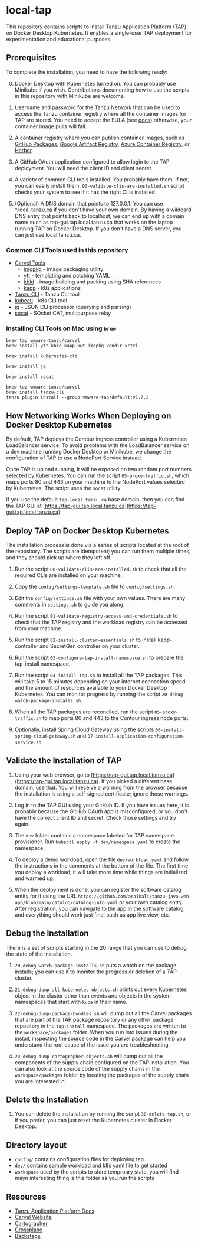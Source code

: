 # local-tap
This repository contains scripts to install Tanzu Application Platform (TAP) on 
Docker Desktop Kubernetes. It enables a single-user TAP deployment for experimentation 
and educational purposes. 

## Prerequisites

To complete the installation, you need to have the following ready:

0. Docker Desktop with Kubernetes turned on. You can probably use Minikube 
   if you wish. Contributions documenting how to use the scripts 
   in this repository with Minikube are welcome.

1. Username and password for the Tanzu Network that can be used to access the Tanzu 
   container registry where all the container images for TAP are stored. You need 
   to accept the EULA (see [docs](https://docs.vmware.com/en/VMware-Tanzu-Application-Platform/1.7/tap/install-tanzu-cli.html))
   otherwise, your container image pulls will fail.

2. A container registry where you can publish container images, such as 
   [GitHub Packages](ghcr.io), [Google Artifact Registry](https://cloud.google.com/artifact-registry),
   [Azure Container Registry](https://azure.microsoft.com/en-us/products/container-registry), 
   or [Harbor](https://goharbor.io/).

3. A GitHub OAuth application configured to allow login to the TAP deployment.
   You will need the client ID and client secret.

4. A variety of common CLI tools installed. You probably have them. If not, you can 
   easily install them. `00-validate-clis-are-installed.sh` script checks your 
   system to see if it has the right CLIs installed.

5. (Optional) A DNS domain that points to 127.0.0.1. You can use *.local.tanzu.ca 
   if you don't have your own domain. By having a wildcard DNS entry that points back 
   to localhost, we can end up with a domain name such as tap-gui.tap.local.tanzu.ca 
   that works on the laptop running TAP on Docker Desktop. If you don't have 
   a DNS server, you can just use local.tanzu.ca.

### Common CLI Tools used in this repository

* [Carvel Tools](https://carvel.dev)
  * [imgpkg](https://carvel.dev/imgpkg/docs/latest) - image packaging utility
  * [ytt](https://carvel.dev/ytt/docs/latest) - templating and patching YAML
  * [kbld](https://carvel.dev/kbld/docs/latest) - image building and packing using SHA references
  * [kapp](https://carvel.dev/kapp/docs/latest) - k8s applications
* [Tanzu CLI](https://docs.vmware.com/en/VMware-Tanzu-Application-Platform/1.7/tap/install-tanzu-cli.html) - Tanzu CLI tool
* [kubectl](https://kubernetes.io/docs/reference/kubectl/) - k8s CLI tool
* [jq](https://jqlang.github.io/jq/) - JSON CLI processor (querying and parsing)
* [socat](https://linux.die.net/man/1/socat) - SOcket CAT, multipurpose relay

### Installing CLI Tools on Mac using `brew`

```shell
brew tap vmware-tanzu/carvel
brew install ytt kbld kapp kwt imgpkg vendir kctrl
```

```shell
brew install kubernetes-cli
```

```shell
brew install jq
```

```shell
brew install socat
```

```shell
brew tap vmware-tanzu/carvel
brew install tanzu-cli
tanzu plugin install --group vmware-tap/default:v1.7.2
```

## How Networking Works When Deploying on Docker Desktop Kubernetes

By default, TAP deploys the Contour ingress controller using a Kubernetes LoadBalancer service.
To avoid problems with the LoadBalancer service on a dev machine running Docker Desktop or Minikube, 
we change the configuration of TAP to use a NodePort Service instead.

Once TAP is up and running, it will be exposed on two random port numbers selected by 
Kubernetes. You can run the script `05-proxy-traffic.sh`, which maps ports 80 and 443 
on your machine to the NodePort values selected by Kubernetes. The script uses 
the `socat` utility.

If you use the default `tap.local.tanzu.ca` base domain, then you can find the TAP GUI 
at [https://tap-gui.tap.local.tanzu.ca](https://tap-gui.tap.local.tanzu.ca).

## Deploy TAP on Docker Desktop Kubernetes

The installation process is done via a series of scripts located at the root of 
the repository. The scripts are idempotent; you can run them multiple times, and they 
should pick up where they left off.

1. Run the script `00-validate-clis-are-installed.sh` to check that all 
   the required CLIs are installed on your machine.

2. Copy the `config/settings-template.sh` file to `config/settings.sh`.

3. Edit the `config/settings.sh` file with your own values. There are many 
   comments in `settings.sh` to guide you along.

4. Run the script `01-validate-registry-access-and-credentials.sh` to check 
   that the TAP registry and the workload registry can be accessed from your machine.

5. Run the script `02-install-cluster-essentials.sh` to install kapp-controller 
   and SecretGen controller on your cluster.

6. Run the script `03-configure-tap-install-namespace.sh` to prepare the tap-install namespace.

7. Run the script `04-install-tap.sh` to install all the TAP packages. This will take 
   5 to 15 minutes depending on your internet connection speed and the amount of resources 
   available to your Docker Desktop Kubernetes. You can monitor progress by running the script 
   `20-debug-watch-package-installs.sh`.

8. When all the TAP packages are reconciled, run the script `05-proxy-traffic.sh` to 
   map ports 80 and 443 to the Contour ingress node ports.

9. Optionally, install Spring Cloud Gateway using the scripts `06-install-spring-cloud-gateway.sh` and 
   `07-install-application-configuration-service.sh`.

## Validate the Installation of TAP

1. Using your web browser, go to [https://tap-gui.tap.local.tanzu.ca](https://tap-gui.tap.local.tanzu.ca).
   If you picked a different base domain, use that. You will receive a warning from the browser because the 
   installation is using a self-signed certificate; ignore those warnings.

2. Log in to the TAP GUI using your GitHub ID. If you have issues here, it is probably because the 
   GitHub OAuth app is misconfigured, or you don't have the correct client ID and secret. Check those 
   settings and try again.

3. The `dev` folder contains a namespace labeled for TAP namespace provisioner. Run 
   `kubectl apply -f dev/namespace.yaml` to create the namespace.

4. To deploy a demo workload, open the file `dev/workload.yaml` and follow the instructions in the comments 
   at the bottom of the file. The first time you deploy a workload, it will take more time while things 
   are initialized and warmed up.

5. When the deployment is done, you can register the software catalog entity for it using the URL 
   `https://github.com/asaikali/tanzu-java-web-app/blob/main/catalog/catalog-info.yaml` or your own 
   catalog entry. After registration, you can navigate to the app in the software catalog, and everything 
   should work just fine, such as app live view, etc.

## Debug the Installation

There is a set of scripts starting in the 20 range that you can use to debug the state of the 
installation.

1. `20-debug-watch-package-installs.sh` puts a watch on the package installs; you can use it to monitor 
   the progress or deletion of a TAP cluster.

2. `21-debug-dump-all-kubernetes-objects.sh` prints out every Kubernetes object in the cluster other than 
   events and objects in the system namespaces that start with `kube` in their name.

3. `22-debug-dump-package-bundles.sh` will dump out all the Carvel packages that are part of the TAP 
   package repository or any other package repository in the `tap-install` namespace. The packages are 
   written to the `workspace/packages` folder. When you run into issues during the install, inspecting the 
   source code in the Carvel package can help you understand the root cause of the issue you are 
   troubleshooting.

4. `23-debug-dump-cartographer-objects.sh` will dump out all the components of the supply chain 
   configured on the TAP installation. You can also look at the source code of the supply chains 
   in the `workspace/packages` folder by locating the packages of the supply chain you are 
   interested in.

## Delete the Installation

1. You can delete the installation by running the script `30-delete-tap.sh`, or if you prefer, you can 
   just reset the Kubernetes cluster in Docker Desktop.

## Directory layout 

* `config/` contains configuration files for deploying tap 
* `dev/` contains sample workload and k8s yaml file to get started
* `workspace` used by the scripts to store temproary state, you will find mayn interesting thing is this folder as you run the scripts

## Resources

* [Tanzu Application Platform Docs](https://docs.vmware.com/en/VMware-Tanzu-Application-Platform/index.html)
* [Carvel Website](https://carvel.dev/)
* [Cartographer](https://cartographer.sh/)
* [Crossplane](https://www.crossplane.io/)
* [Backstage](https://backstage.io/)
